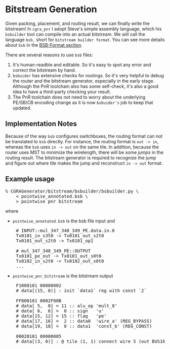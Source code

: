 # Bitstream Generation
Given packing, placement, and routing result, we can finally write the
bitstream! In `cgra_pnr` I adopt Steve's simple assembly language, which his
`bsbuilder` tool can compile into an
actual bitstream. We will call the language `bsb,` short for `bitstream
builder format`. You can see more details about `bsb` in the
[BSB-Format section](../hardware/bsb-format.md).

There are several reasons to use `bsb` files:
1. It's human-readble and editable. So it's easy to spot any error and correct
the bitstream by hand.
2. `bsbuider` has extensive checks for routings. So it's very helpful to debug
the router and the bitstream generator, especially in the early stage.
Although the PnR toolchain also has some self-check, it's also a good idea to
have a third-party checking your result.
3. The PnR toolchain does not need to worry about the underlying PE/SB/CB
encoding change as it is now `bsbuider's` job to keep that updated.

## Implementation Notes
Because of the way `bsb` configures switchboxes, the routing format can not be translated
to `bsb` directly. For instance, the routing format is `out -> in`, whereas
the `bsb` uses `in -> out` on the same tile. In addition, because the router
uses MST to minimize the wirelength, there will be some *jumps* in the
routing result. The bitstream generator is required to recognize the jump
and figure out where tile makes the jump and reconstruct `in -> out` format.

## Example usage

<pre>
% CGRAGenerator/bitstream/bsbuilder/bsbuilder.py \
    < pointwise_annotated.bsb \
    > pointwise_pnr_bitstream
</pre>

where

* `pointwise_annotated.bsb` is the bsb file input and
<pre>
    # INPUT::mul_347_348_349_PE.data.in.0
    Tx0101_in_s3t0 -> Tx0101_out_s2t0
    Tx0101_out_s2t0 -> Tx0101_op1

    # mul_347_348_349_PE::OUTPUT
    Tx0101_pe_out -> Tx0101_out_s0t0
    Tx0102_in_s2t0 -> Tx0102_out_s0t0
    ...
</pre>

* `pointwise_pnr_bitstream` is the bitstream output
<pre>
    F1000101 00000002
    # data[(15, 0)] : init `data1` reg with const `2`

    FF000101 0002F00B
    # data[ 5,  0] = 11 :: alu_op 'mult_0'
    # data[ 6,  6] =  0 :: sign   'u'
    # data[15, 12] = 15 :: flag   'pe'
    # data[17, 16] =  2 :: data0  'wire_a' (REG_BYPASS)
    # data[19, 18] =  0 :: data1  'const_b' (REG_CONST)

    00020101 00000005
    # data[(3, 0)] : @ tile (1, 1) connect wire 5 (out_BUS16_S2_T0) to data0
</pre>

